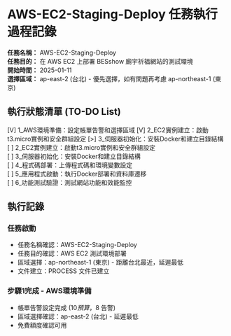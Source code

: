 # AWS-EC2-Staging-Deploy 任務執行過程記錄

**任務名稱：** AWS-EC2-Staging-Deploy  
**任務目的：** 在 AWS EC2 上部署 BESshow 廟宇祈福網站的測試環境  
**開始時間：** 2025-01-11  
**選擇區域：** ap-east-2 (台北) - 優先選擇，如有問題再考慮 ap-northeast-1 (東京)

## 執行狀態清單 (TO-DO List)

[V] 1_AWS環境準備：設定帳單告警和選擇區域
[V] 2_EC2實例建立：啟動t3.micro實例和安全群組設定
[>] 3_伺服器初始化：安裝Docker和建立目錄結構  
[ ] 2_EC2實例建立：啟動t3.micro實例和安全群組設定  
[ ] 3_伺服器初始化：安裝Docker和建立目錄結構  
[ ] 4_程式碼部署：上傳程式碼和環境變數設定  
[ ] 5_應用程式啟動：執行Docker部署和資料庫遷移  
[ ] 6_功能測試驗證：測試網站功能和效能監控  

## 執行記錄

### 任務啟動
- 任務名稱確認：AWS-EC2-Staging-Deploy
- 任務目的確認：AWS EC2 測試環境部署
- 區域選擇：ap-northeast-1 (東京) - 距離台北最近，延遲最低
- 文件建立：PROCESS 文件已建立

### 步驟1完成 - AWS環境準備
- 帳單告警設定完成 ($10 預算，$8 告警)
- 區域選擇確認：ap-east-2 (台北) - 延遲最低
- 免費額度確認可用